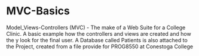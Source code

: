 # MVC-Basics
Model_Views-Controllers (MVC) - The make of a Web Suite for a College Clinic. A basic example how the controllers and views are created and how the y look for the final user. A Database called Patients is also attached to the Project, created from a file provide for PROG8550 at Conestoga College
